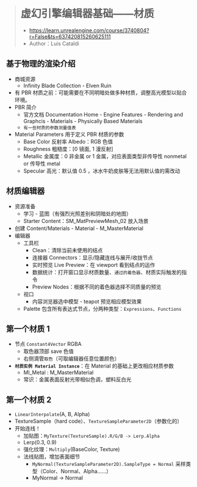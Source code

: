> # 虚幻引擎编辑器基础——材质
> * https://learn.unrealengine.com/course/3740804?r=False&ts=637420815260625111
> * Author：Luis Cataldi

## 基于物理的渲染介绍
* 商城资源
  * Infinity Blade Collection - Elven Ruin
* 有 PBR 材质之前：可能需要在不同明暗处做多种材质，调整高光模型以贴合环境。
* PBR 简介
  * 官方文档 Documentation Home - Engine Features - Rendering and Graphcis - Materials - Physically Based Materials
  * `有一些材质的参数测量值表`
* Material Parameters 用于定义 PBR 材质的参数
  * Base Color 反射率 Albedo：RGB 色值
  * Roughness 粗糙度：[0 镜面, 1 漫反射]
  * Metallic 金属度：0 非金属 or 1 金属，对应表面类型非传导性 nonmetal or 传导性 metal
  * Specular 高光：默认值 0.5 ，冰水牛奶皮肤等无法用默认值的需改动

## 材质编辑器
* 资源准备
  * 学习 - 蓝图（有强烈光照差别和阴暗处的地图）
  * Starter Content：SM_MatPreviewMesh_02 放入场景
* 创建 Content/Materials - Material - M_MasterMaterial
* 编辑器
  * 工具栏
    * Clean：清除当前未使用的结点
    * 连接器 Connectors：显示/隐藏连线与展开/收拢节点
    * 实时预览 Live Preview：在 viewport 看到结点的运作
    * 数据统计：打开窗口显示材质数量、`通过的着色器`、材质实际触发的指令
    * Preview Nodes：根据不同的着色器选择不同质量的预览
  * 视口
    * 内容浏览器选中模型 - teapot 预览相应模型效果
  * Palette 包含所有表达式节点，分两种类型：`Expressions`、`Functions`

## 第一个材质 1
* 节点 `Constant4Vector` RGBA
  * 取色器顶部 save 色值
  * 右侧滴管`取色`（可取编辑器任意位置颜色）
* **`材质实例 Material Instance`**：在 Material 的基础上更改相应材质参数
  * MI_Metal : M_MasterMaterial
  * 常识：金属表面反射光带相似色调，塑料反白光

## 第一个材质 2
* `LinearInterpolate`(A, B, Alpha)
* TextureSample（hard code）、`TextureSampleParameter2D`（参数化的）
* 开始连线！
  * 加贴图：`MyTexture(TextureSample).R/G/B -> Lerp.Alpha` 
  * Lerp(0.3, 0.9)
  * 强化纹理：`Multiply`(BaseColor, Texture) 
  * 法线贴图，增加表面细节
    * `MyNormal(TextureSampleParameter2D).SampleType = Normal` 采样类型（Color、Normal、Alpha……）
    * MyNormal -> Normal
